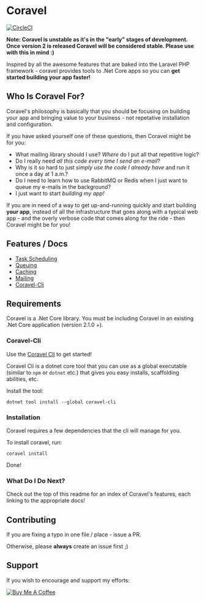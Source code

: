 # Coravel

[![CircleCI](https://circleci.com/gh/jamesmh/coravel/tree/master.svg?style=svg)](https://circleci.com/gh/jamesmh/coravel/tree/master)

__Note: Coravel is unstable as it's in the "early" stages of development. Once version 2 is released Coravel will be considered stable. Please use with this in mind :)__

Inspired by all the awesome features that are baked into the Laravel PHP framework - coravel provides tools to .Net Core apps so you can **get started building your app faster!**

## Who Is Coravel For?
Coravel's philosophy is basically that you should be focusing on building your app and bringing value to your business - not repetative installation and configuration.

If you have asked yourself one of these questions, then Coravel might be for you:

- What mailing library should I use? _Where_ do I put all that repetitive logic?
- Do I really need _all this code every time I send an e-mail_?
- Why is it so hard to just _simply use the code I already have_ and run it once a day at 1 a.m.?
- Do I need to learn how to use RabbitMQ or Redis when I just want to queue my e-mails in the background?
- I just want to start _building my app!_

If you are in need of a way to get up-and-running quickly and start building **your app**, instead of all the infrastructure that goes along with a typical web app - and the overly verbose code that comes along for the ride - then Coravel might be for you!

## Features / Docs

- [Task Scheduling](https://github.com/jamesmh/coravel/blob/master/Docs/Scheduler.md)
- [Queuing](https://github.com/jamesmh/coravel/blob/master/Docs/Queuing.md)
- [Caching](https://github.com/jamesmh/coravel/blob/master/Docs/Caching.md)
- [Mailing](https://github.com/jamesmh/coravel/blob/master/Docs/Mailing.md)
- [Coravel-Cli](https://github.com/jamesmh/coravel/blob/master/Docs/Cli.md)

## Requirements

Coravel is a .Net Core library. You must be including Coravel in an existing .Net Core application (version 2.1.0 +).

### Coravel-Cli

Use the [Coravel Cli](https://github.com/jamesmh/coravel/blob/master/Docs/Cli.md) to get started! 

Coravel Cli is a dotnet core tool that you can use as a global executable (similar to `npm` or `dotnet` etc.) that gives you easy installs, scaffolding abilities, etc.

Install the tool:

```
dotnet tool install --global coravel-cli
```

### Installation

Coravel requires a few dependencies that the cli will manage for you.

To install coravel, run:

```
coravel install
```

Done!

### What Do I Do Next?

Check out the top of this readme for an index of Coravel's features, each linking to the appropriate docs!

## Contributing

If you are fixing a typo in one file / place - issue a PR. 

Otherwise, please **always** create an issue first ;)

## Support

If you wish to encourage and support my efforts:

[![Buy Me A Coffee](https://www.buymeacoffee.com/assets/img/custom_images/orange_img.png)](https://www.buymeacoffee.com/gIPOyBD5N)
